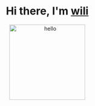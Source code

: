 <h1 align="center">
  Hi there, I'm <a href="https://e41231473.github.io/portfolio/">wili</a>
<!--   <img src="https://media.tenor.com/mWyHUsL61JcAAAAi/cube-3d.gif" alt="wave gif" height="35"/>  -->
</h1>

<p align="center">
  <img src="https://media.tenor.com/M85CJACdN40AAAAi/hey-joe.gif<!--https://media4.giphy.com/media/v1.Y2lkPTc5MGI3NjExZ3JyZzc5bGN0aWVzdnA5anFrYWdrZmh0NmF4dW1uNGwzYm00bjFxcSZlcD12MV9pbnRlcm5hbF9naWZfYnlfaWQmY3Q9cw/iFy6JPjkjM9GDHykZo/giphy.gif-->" alt="hello" width="200"/>
</p>


